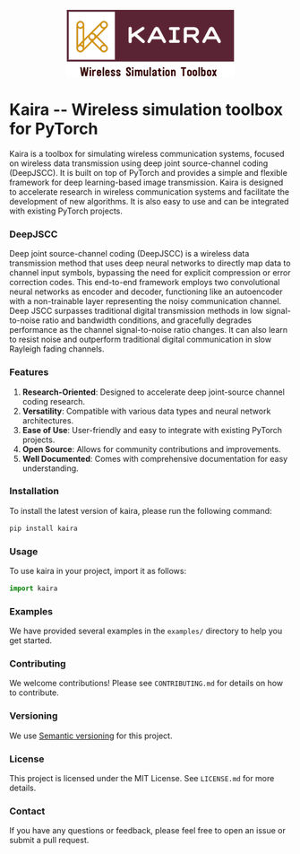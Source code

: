 <p align="center">
  <img src="docs/logo.png" />
</p>

# Kaira -- Wireless simulation toolbox for PyTorch


Kaira is a toolbox for simulating wireless communication systems, focused on wireless data transmission using deep joint source-channel coding (DeepJSCC). It is built on top of PyTorch and provides a simple and flexible framework for deep learning-based image transmission. Kaira is designed to accelerate research in wireless communication systems and facilitate the development of new algorithms. It is also easy to use and can be integrated with existing PyTorch projects.

### DeepJSCC
Deep joint source-channel coding (DeepJSCC) is a wireless data transmission method that uses deep neural networks to directly map data to channel input symbols, bypassing the need for explicit compression or error correction codes. This end-to-end framework employs two convolutional neural networks as encoder and decoder, functioning like an autoencoder with a non-trainable layer representing the noisy communication channel. Deep JSCC surpasses traditional digital transmission methods in low signal-to-noise ratio and bandwidth conditions, and gracefully degrades performance as the channel signal-to-noise ratio changes. It can also learn to resist noise and outperform traditional digital communication in slow Rayleigh fading channels.

### Features

1. **Research-Oriented**: Designed to accelerate deep joint-source channel coding research.
2. **Versatility**: Compatible with various data types and neural network architectures.
3. **Ease of Use**: User-friendly and easy to integrate with existing PyTorch projects.
4. **Open Source**: Allows for community contributions and improvements.
5. **Well Documented**: Comes with comprehensive documentation for easy understanding.

### Installation

To install the latest version of kaira, please run the following command:

```bash
pip install kaira
```

### Usage

To use kaira in your project, import it as follows:

```python
import kaira
```

### Examples

We have provided several examples in the `examples/` directory to help you get started.

### Contributing

We welcome contributions! Please see `CONTRIBUTING.md` for details on how to contribute.

### Versioning
We use [Semantic versioning](http://semver.org/) for this project.

### License

This project is licensed under the MIT License. See `LICENSE.md` for more details.

### Contact

If you have any questions or feedback, please feel free to open an issue or submit a pull request.
